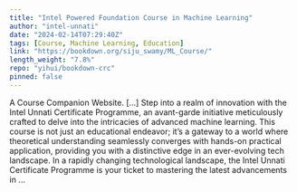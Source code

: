 ```yaml
---
title: "Intel Powered Foundation Course in Machine Learning"
author: "intel-unnati"
date: "2024-02-14T07:29:40Z"
tags: [Course, Machine Learning, Education]
link: "https://bookdown.org/siju_swamy/ML_Course/"
length_weight: "7.8%"
repo: "yihui/bookdown-crc"
pinned: false
---
```


A Course Companion Website. [...] Step into a realm of innovation with the Intel Unnati Certificate Programme, an avant-garde initiative meticulously crafted to delve into the intricacies of advanced machine learning. This course is not just an educational endeavor; it’s a gateway to a world where theoretical understanding seamlessly converges with hands-on practical application, providing you with a distinctive edge in an ever-evolving tech landscape. In a rapidly changing technological landscape, the Intel Unnati Certificate Programme is your ticket to mastering the latest advancements in ...
